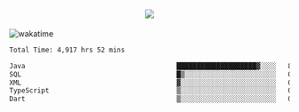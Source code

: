 <h1 align="center">
  <img src="https://readme-typing-svg.herokuapp.com/?font=Righteous&size=35&center=true&vCenter=true&width=500&height=70&duration=4000&lines=Hi!+%F0%9F%91%8B+I%27m+Ali%20Osman!;" />
</h1>


![wakatime](https://wakatime.com/share/@aliosmanoktar/3a8ffe71-6da4-4964-913b-2f09afbe53bf.svg?cache=none)
<!--START_SECTION:waka-->

```txt
Total Time: 4,917 hrs 52 mins

Java                                      ████████████████████▓░░░░   83.16 %
SQL                                       █▒░░░░░░░░░░░░░░░░░░░░░░░   05.83 %
XML                                       ▓░░░░░░░░░░░░░░░░░░░░░░░░   02.15 %
TypeScript                                ▒░░░░░░░░░░░░░░░░░░░░░░░░   01.52 %
Dart                                      ▒░░░░░░░░░░░░░░░░░░░░░░░░   01.41 %
```

<!--END_SECTION:waka-->


